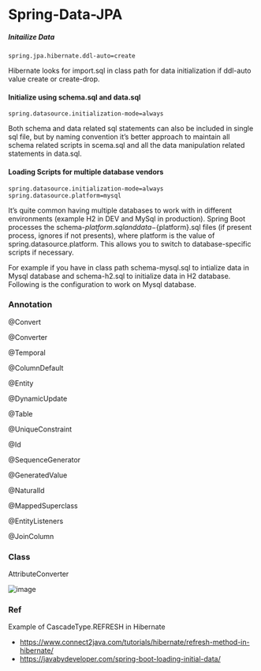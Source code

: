 # Spring-Data-JPA

##### Initailize Data 
 
    spring.jpa.hibernate.ddl-auto=create

Hibernate looks for import.sql in class path for data initialization if ddl-auto value create or create-drop.

####  Initialize using schema.sql and data.sql

    spring.datasource.initialization-mode=always

Both schema and data related sql statements can also be included in single sql file, but by naming convention it’s better approach to maintain all schema related scripts in scema.sql and all the data manipulation related statements in data.sql.

####  Loading Scripts for multiple database vendors

    spring.datasource.initialization-mode=always
    spring.datasource.platform=mysql

It’s quite common having multiple databases to work with in different environments (example H2 in DEV and MySql in production). Spring Boot processes the schema-${platform}.sql and data-${platform}.sql files (if present process, ignores if not presents), where platform is the value of spring.datasource.platform. This allows you to switch to database-specific scripts if necessary.

For example if you have in class path schema-mysql.sql to intialize data in Mysql database and schema-h2.sql to initialize data in H2 database. Following is the configuration to work on Mysql database.

### Annotation

  @Convert

  @Converter
  
  @Temporal
  
  @ColumnDefault
  
  @Entity
  
  @DynamicUpdate
  
  @Table
  
  @UniqueConstraint
  
  @Id
  
  @SequenceGenerator
  
  @GeneratedValue
  
  @NaturalId
  
  @MappedSuperclass
  
  @EntityListeners
  
  @JoinColumn
  
### Class

  AttributeConverter
  
  ![image](https://user-images.githubusercontent.com/15135199/82486351-e7d7a580-9b06-11ea-884e-ad3af97bc681.png)

### Ref

Example of CascadeType.REFRESH in Hibernate

- https://www.connect2java.com/tutorials/hibernate/refresh-method-in-hibernate/
- https://javabydeveloper.com/spring-boot-loading-initial-data/

